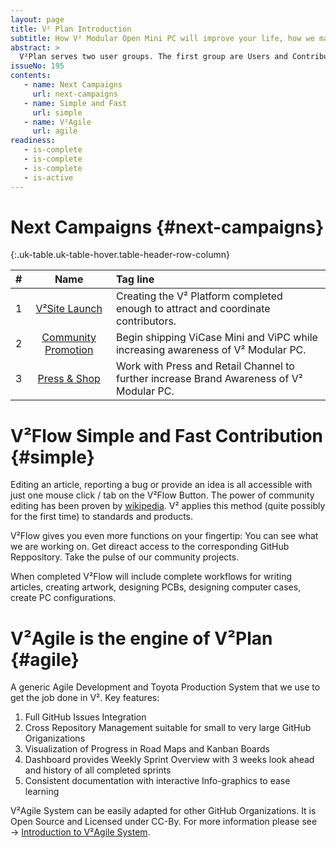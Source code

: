 ```yaml
---
layout: page
title: V² Plan Introduction
subtitle: How V² Modular Open Mini PC will improve your life, how we make it happen and how you can help. 
abstract: >
  V²Plan serves two user groups. The first group are Users and Contributors of V². The second group are GitHub users who are looking for an Agile Project Management and Toyota Production System to add to their GitHub Organization. 
issueNo: 195
contents:
   - name: Next Campaigns
     url: next-campaigns
   - name: Simple and Fast
     url: simple
   - name: V²Agile
     url: agile
readiness:
   - is-complete
   - is-complete
   - is-complete
   - is-active
---
```


# Next Campaigns {#next-campaigns}

{:.uk-table.uk-table-hover.table-header-row-column}

| # | Name | Tag line |
|--:|:----------:|:-------------------|
| 1 | [V²Site Launch][1] | Creating the V² Platform completed enough to attract and coordinate contributors. |
| 2 | [Community Promotion][2] | Begin shipping ViCase Mini and ViPC while increasing awareness of V² Modular PC. |
| 3 | [Press & Shop][3] | Work with Press and Retail Channel to further increase Brand Awareness of V² Modular PC. |

[1]: /plan/road-map/campaign01/
[2]: /plan/road-map/campaign02/
[3]: /plan/road-map/campaign03/


# V²Flow Simple and Fast Contribution {#simple}

Editing an article, reporting a bug or provide an idea is all accessible with just one mouse click / tab on the V²Flow Button. The power of community editing has been proven by [wikipedia](https://www.wikipedia.org/). V² applies this method (quite possibly for the first time) to standards and products. 

V²Flow gives you even more functions on your fingertip: You can see what we are working on. Get direact access to the corresponding GitHub Reppository. Take the pulse of our community projects.

When completed V²Flow will include complete workflows for writing articles, creating artwork, designing PCBs, designing computer cases, create PC configurations.


# V²Agile is the engine of V²Plan {#agile}

A generic Agile Development and Toyota Production System that we use to get the job done in V². Key features:

1. Full GitHub Issues Integration
2. Cross Repository Management suitable for small to very large GitHub Origanizations
3. Visualization of Progress in Road Maps and Kanban Boards
4. Dashboard provides Weekly Sprint Overview with 3 weeks look ahead and history of all completed sprints
5. Consistent documentation with interactive Info-graphics to ease learning

V²Agile System can be easily adapted for other GitHub Organizations. It is Open Source and Licensed under CC-By. For more information please see → [Introduction to V²Agile System](/plan/agile/).
